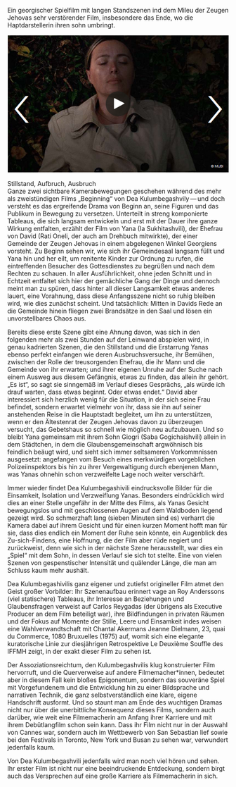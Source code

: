 Ein georgischer Spielfilm mit langen Standszenen ind dem Mileu der Zeugen Jehovas
sehr verstörender Film, insbesondere das Ende, wo die Haptdarstellerin ihren sohn umbringt.

![](../_bilder/20230701152144.png)

 Stillstand, Aufbruch, Ausbruch   
Ganze zwei sichtbare Kamerabewegungen geschehen während des mehr als zweistündigen Films „Beginning“ von Dea Kulumbegashvily — und doch versteht es das ergreifende Drama von Beginn an, seine Figuren und das Publikum in Bewegung zu versetzen. Unterteilt in streng komponierte Tableaus, die sich langsam entwickeln und erst mit der Dauer ihre ganze Wirkung entfalten, erzählt der Film von Yana (Ia Sukhitashvili), der Ehefrau von David (Rati Oneli, der auch am Drehbuch mitwirkte), der einer Gemeinde der Zeugen Jehovas in einem abgelegenen Winkel Georgiens vorsteht. Zu Beginn sehen wir, wie sich ihr Gemeindesaal langsam füllt und Yana hin und her eilt, um renitente Kinder zur Ordnung zu rufen, die eintreffenden Besucher des Gottesdienstes zu begrüßen und nach dem Rechten zu schauen. In aller Ausführlichkeit, ohne jeden Schnitt und in Echtzeit entfaltet sich hier der gemächliche Gang der Dinge und dennoch meint man zu spüren, dass hinter all dieser Langsamkeit etwas anderes lauert, eine Vorahnung, dass diese Anfangsszene nicht so ruhig bleiben wird, wie dies zunächst scheint. Und tatsächlich: Mitten in Davids Rede an die Gemeinde hinein fliegen zwei Brandsätze in den Saal und lösen ein unvorstellbares Chaos aus.

Bereits diese erste Szene gibt eine Ahnung davon, was sich in den folgenden mehr als zwei Stunden auf der Leinwand abspielen wird, in genau kadrierten Szenen, die den Stillstand und die Erstarrung Yanas ebenso perfekt einfangen wie deren Ausbruchsversuche, ihr Bemühen, zwischen der Rolle der treusorgenden Ehefrau, die ihr Mann und die Gemeinde von ihr erwarten; und ihrer eigenen Unruhe auf der Suche nach einem Ausweg aus diesem Gefängnis, etwas zu finden, das allein ihr gehört. „Es ist“, so sagt sie sinngemäß im Verlauf dieses Gesprächs, „als würde ich drauf warten, dass etwas beginnt. Oder etwas endet.“ David aber interessiert sich herzlich wenig für die Situation, in der sich seine Frau befindet, sondern erwartet vielmehr von ihr, dass sie ihn auf seiner anstehenden Reise in die Hauptstadt begleitet, um ihn zu unterstützen, wenn er den Ältestenrat der Zeugen Jehovas davon zu überzeugen versucht, das Gebetshaus so schnell wie möglich neu aufzubauen. Und so bleibt Yana gemeinsam mit ihrem Sohn Giogri (Saba Gogichaishvili) allein in dem Städtchen, in dem die Glaubensgemeinschaft argwöhnisch bis feindlich beäugt wird, und sieht sich immer seltsameren Vorkommnissen ausgesetzt: angefangen vom Besuch eines merkwürdigen vorgeblichen Polizeiinspektors bis hin zu ihrer Vergewaltigung durch ebenjenen Mann, was Yanas ohnehin schon verzweifelte Lage noch weiter verschärft.

Immer wieder findet Dea Kulumbegashivili eindrucksvolle Bilder für die Einsamkeit, Isolation und Verzweiflung Yanas. Besonders eindrücklich wird dies an einer Stelle ungefähr in der Mitte des Films, als Yanas Gesicht bewegungslos und mit geschlossenen Augen auf dem Waldboden liegend gezeigt wird. So schmerzhaft lang (sieben Minuten sind es) verharrt die Kamera dabei auf ihrem Gesicht und für einen kurzen Moment hofft man für sie, dass dies endlich ein Moment der Ruhe sein könnte, ein Augenblick des Zu-sich-Findens, eine Hoffnung, die der Film aber rüde negiert und zurückweist, denn wie sich in der nächste Szene herausstellt, war dies ein „Spiel“ mit dem Sohn, in dessen Verlauf sie sich tot stellte. Eine von vielen Szenen von gespenstischer Intensität und quälender Länge, die man am Schluss kaum mehr aushält.

Dea Kulumbegashivilis ganz eigener und zutiefst origineller Film atmet den Geist großer Vorbilder: Ihr Szenenaufbau erinnert vage an Roy Anderssons (viel statischere) Tableaus, ihr Interesse an Beziehungen und Glaubensfragen verweist auf Carlos Reygadas (der übrigens als Executive Producer an dem Film beteiligt war), ihre Bildfindungen in privaten Räumen und der Fokus auf Momente der Stille, Leere und Einsamkeit indes weisen eine Wahlverwandtschaft mit Chantal Akermans Jeanne Dielmann, 23, quai du Commerce, 1080 Bruxuelles (1975) auf, womit sich eine elegante kuratorische Linie zur diesjährigen Retrospektive Le Deuxième Souffle des IFFMH zeigt, in der exakt dieser Film zu sehen ist.

Der Assoziationsreichtum, den Kulumbegashvilis klug konstruierter Film hervorruft, und die Querverweise auf andere Filmemacher*innen, bedeutet aber in diesem Fall kein bloßes Epigonentum, sondern das souveräne Spiel mit Vorgefundenem und die Entwicklung hin zu einer Bildsprache und narrativen Technik, die ganz selbstverständlich eine klare, eigene Handschrift ausformt. Und so staunt man am Ende des wuchtigen Dramas nicht nur über die unerbittliche Konsequenz dieses Films, sondern auch darüber, wie weit eine Filmemacherin am Anfang ihrer Karriere und mit ihrem Debütlangfilm schon sein kann. Dass ihr Film nicht nur in der Auswahl von Cannes war, sondern auch im Wettbewerb von San Sebastian lief sowie bei den Festivals in Toronto, New York und Busan zu sehen war, verwundert jedenfalls kaum.

Von Dea Kulumbegashvili jedenfalls wird man noch viel hören und sehen. Ihr erster Film ist nicht nur eine beeindruckende Entdeckung, sondern birgt auch das Versprechen auf eine große Karriere als Filmemacherin in sich.
